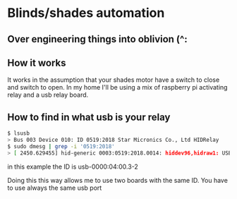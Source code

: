 # Blinds/shades automation

## Over engineering things into oblivion (^:

## How it works 

It works in the assumption that your shades motor have a switch to close and switch to open.
In my home I'll be using a mix of raspberry pi activating relay and a usb relay board.

## How to find in what usb is your relay

```bash
$ lsusb
> Bus 003 Device 010: ID 0519:2018 Star Micronics Co., Ltd HIDRelay
$ sudo dmesg | grep -i '0519:2018'
> [ 2450.629455] hid-generic 0003:0519:2018.0014: hiddev96,hidraw1: USB HID v1.00 Device [Ucreatefun.com HIDRelay] on usb-0000:04:00.3-2/input0
```
in this example the ID is usb-0000:04:00.3-2 

Doing this this way allows me to use two boards with the same ID.
You have to use always the same usb port